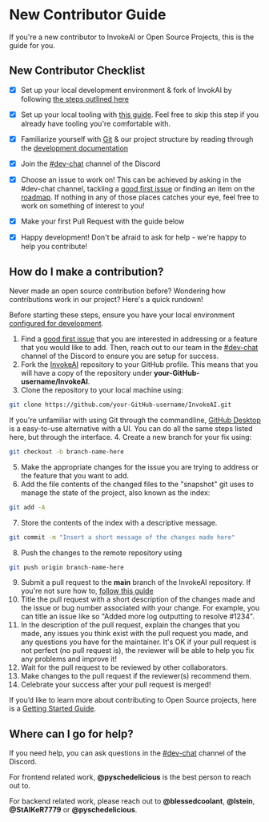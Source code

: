 # New Contributor Guide

If you're a new contributor to InvokeAI or Open Source Projects, this is the guide for you. 

## New Contributor Checklist
- [x] Set up your local development environment & fork of InvokAI by following [the steps outlined here](../../installation/020_INSTALL_MANUAL.md#developer-install)
- [x] Set up your local tooling with [this guide](InvokeAI/contributing/LOCAL_DEVELOPMENT/#developing-invokeai-in-vscode). Feel free to skip this step if you already have tooling you're comfortable with. 
- [x] Familiarize yourself with [Git](https://www.atlassian.com/git) & our project structure by reading through the [development documentation](development.md)
- [x] Join the [#dev-chat](https://discord.com/channels/1020123559063990373/1049495067846524939) channel of the Discord
- [x] Choose an issue to work on! This can be achieved by asking in the #dev-chat channel, tackling a [good first issue](https://github.com/invoke-ai/InvokeAI/contribute) or finding an item on the [roadmap](https://github.com/orgs/invoke-ai/projects/7). If nothing in any of those places catches your eye, feel free to work on something of interest to you! 
- [x] Make your first Pull Request with the guide below
- [x] Happy development! Don't be afraid to ask for help - we're happy to help you contribute!


## How do I make a contribution?

Never made an open source contribution before? Wondering how contributions work in our project? Here's a quick rundown!

Before starting these steps, ensure you have your local environment [configured for development](../LOCAL_DEVELOPMENT.md).

1.  Find a [good first issue](https://github.com/invoke-ai/InvokeAI/contribute) that you are interested in addressing or a feature that you would like to add. Then, reach out to our team in the [#dev-chat](https://discord.com/channels/1020123559063990373/1049495067846524939) channel of the Discord to ensure you are  setup for success. 
2. Fork the [InvokeAI](https://github.com/invoke-ai/InvokeAI) repository to your GitHub profile. This means that you will have a copy of the repository under **your-GitHub-username/InvokeAI**.
3. Clone the repository to your local machine using:
```bash
git clone https://github.com/your-GitHub-username/InvokeAI.git
```
If you're unfamiliar with using Git through the commandline, [GitHub Desktop](https://desktop.github.com) is a easy-to-use alternative with a UI. You can do all the same steps listed here, but through the interface. 
4. Create a new branch for your fix using:
```bash
git checkout -b branch-name-here
```
5. Make the appropriate changes for the issue you are trying to address or the feature that you want to add.
6. Add the file contents of the changed files to the "snapshot" git uses to manage the state of the project, also known as the index:
```bash
git add -A
```
7. Store the contents of the index with a descriptive message.
```bash
git commit -m "Insert a short message of the changes made here"
```
8. Push the changes to the remote repository using
```bash
git push origin branch-name-here
```
9. Submit a pull request to the **main** branch of the InvokeAI repository. If you're not sure how to, [follow this guide](https://docs.github.com/en/pull-requests/collaborating-with-pull-requests/proposing-changes-to-your-work-with-pull-requests/creating-a-pull-request)
10. Title the pull request with a short description of the changes made and the issue or bug number associated with your change. For example, you can title an issue like so "Added more log outputting to resolve #1234".
11. In the description of the pull request, explain the changes that you made, any issues you think exist with the pull request you made, and any questions you have for the maintainer. It's OK if your pull request is not perfect (no pull request is), the reviewer will be able to help you fix any problems and improve it!
12. Wait for the pull request to be reviewed by other collaborators.
13. Make changes to the pull request if the reviewer(s) recommend them.
14. Celebrate your success after your pull request is merged!

If you’d like to learn more about contributing to Open Source projects, here is a [Getting Started Guide](https://opensource.com/article/19/7/create-pull-request-github). 

## **Where can I go for help?**

If you need help, you can ask questions in the [#dev-chat](https://discord.com/channels/1020123559063990373/1049495067846524939) channel of the Discord.

For frontend related work, **@pyschedelicious** is the best person to reach out to. 

For backend related work, please reach out to **@blessedcoolant**, **@lstein**, **@StAlKeR7779** or **@pyschedelicious**.

